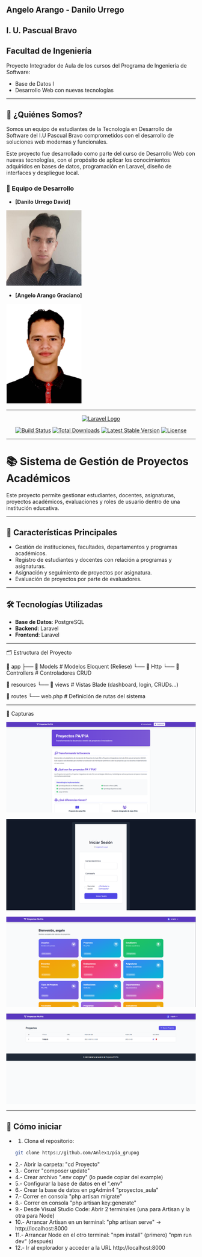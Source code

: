 ## Angelo Arango - Danilo Urrego
## I. U. Pascual Bravo
## Facultad de Ingeniería

Proyecto Integrador de Aula de los cursos del Programa de Ingeniería de Software:
- Base de Datos I
- Desarrollo Web con nuevas tecnologías

---

## 👥 ¿Quiénes Somos?

Somos un equipo de estudiantes de la Tecnología en Desarrollo de Software del I.U Pascual Bravo comprometidos con el desarrollo de soluciones web modernas y funcionales.

Este proyecto fue desarrollado como parte del curso de Desarrollo Web con nuevas tecnologías, con el propósito de aplicar los conocimientos adquiridos en bases de datos, programación en Laravel, diseño de interfaces y despliegue local.

### 🔧 Equipo de Desarrollo

- **[Danilo Urrego David]**
<img src="assets/danilo_urrego.jpg" alt="Joimar" width="200"/>
  
- **[Angelo Arango Graciano]**
<img src="assets/angelo_arango.png" alt="Angelo" width="200"/>

---


<p align="center"><a href="https://laravel.com" target="_blank"><img src="https://raw.githubusercontent.com/laravel/art/master/logo-lockup/5%20SVG/2%20CMYK/1%20Full%20Color/laravel-logolockup-cmyk-red.svg" width="400" alt="Laravel Logo"></a></p>

<p align="center">
<a href="https://github.com/laravel/framework/actions"><img src="https://github.com/laravel/framework/workflows/tests/badge.svg" alt="Build Status"></a>
<a href="https://packagist.org/packages/laravel/framework"><img src="https://img.shields.io/packagist/dt/laravel/framework" alt="Total Downloads"></a>
<a href="https://packagist.org/packages/laravel/framework"><img src="https://img.shields.io/packagist/v/laravel/framework" alt="Latest Stable Version"></a>
<a href="https://packagist.org/packages/laravel/framework"><img src="https://img.shields.io/packagist/l/laravel/framework" alt="License"></a>
</p>

---

# 📚 Sistema de Gestión de Proyectos Académicos

Este proyecto permite gestionar estudiantes, docentes, asignaturas, proyectos académicos, evaluaciones y roles de usuario dentro de una institución educativa.

---

## 🧩 Características Principales

- Gestión de instituciones, facultades, departamentos y programas académicos.
- Registro de estudiantes y docentes con relación a programas y asignaturas.
- Asignación y seguimiento de proyectos por asignatura.
- Evaluación de proyectos por parte de evaluadores.

---

## 🛠️ Tecnologías Utilizadas

- **Base de Datos**: PostgreSQL
- **Backend**: Laravel
- **Frontend**: Laravel

---

🗂️ Estructura del Proyecto

📁 app
├── 📁 Models               # Modelos Eloquent (Reliese)
└── 📁 Http
    └── 📁 Controllers     # Controladores CRUD

📁 resources
└── 📁 views               # Vistas Blade (dashboard, login, CRUDs...)

📁 routes
└── web.php               # Definición de rutas del sistema

---

📸 Capturas

![Incio](assets/inicio.png)

![login](assets/login.png)

![dashboard](assets/dashboard.png)

![proyectos](assets/proyectos.png)

---

## 🚀 Cómo iniciar

- 1. Clona el repositorio:
   ```bash
   git clone https://github.com/Anlex1/pia_grupog
- 2.- Abrir la carpeta: "cd Proyecto"
- 3.- Correr "composer update" 
- 4.- Crear archivo ".env copy" (lo puede copiar del example) 
- 5.- Configurar la base de datos en el ".env" 
- 6.- Crear la base de datos en pgAdmin4 "proyectos_aula" 
- 7.- Correr en consola "php artisan migrate"
- 8.- Correr en consola "php artisan key:generate"
- 9.- Desde Visual Studio Code: Abrir 2 terminales (una para Artisan y la otra para Node) 
- 10.- Arrancar Artisan en un terminal: "php artisan serve" -> http://localhost:8000 
- 11.- Arrancar Node en el otro terminal: "npm install" (primero) "npm run dev" (después) 
- 12.- Ir al explorador y acceder a la URL http://localhost:8000


